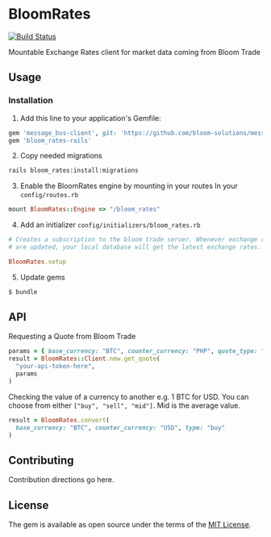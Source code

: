 # BloomRates

[![Build Status](https://travis-ci.org/bloom-solutions/bloom_rates-rails.svg?branch=master)](https://travis-ci.org/bloom-solutions/bloom_rates-rails)

Mountable Exchange Rates client for market data coming from Bloom Trade

## Usage

### Installation

1. Add this line to your application's Gemfile:
```ruby
gem 'message_bus-client', git: 'https://github.com/bloom-solutions/message_bus-client', ref: 'bloom_changes'
gem 'bloom_rates-rails'
```

2. Copy needed migrations
```bash
rails bloom_rates:install:migrations
```

3. Enable the BloomRates engine by mounting in your routes
In your `config/routes.rb`
```ruby
mount BloomRates::Engine => "/bloom_rates"
```

4. Add an initializer `config/initializers/bloom_rates.rb`
```ruby
# Creates a subscription to the bloom trade server. Whenever exchange rates
# are updated, your local database will get the latest exchange rates.

BloomRates.setup
```

5. Update gems
```bash
$ bundle
```

## API

Requesting a Quote from Bloom Trade
```ruby
params = { base_currency: "BTC", counter_currency: "PHP", quote_type: "buy", amount: 0.50 }
result = BloomRates::Client.new.get_quote(
  "your-api-token-here",
  params
)
```

Checking the value of a currency to another e.g. 1 BTC for USD. You can choose
from either `["buy", "sell", "mid"]`. Mid is the average value.
```ruby
result = BloomRates.convert(
  base_currency: "BTC", counter_currency: "USD", type: "buy"
)
```

## Contributing
Contribution directions go here.

## License
The gem is available as open source under the terms of the [MIT License](https://opensource.org/licenses/MIT).
